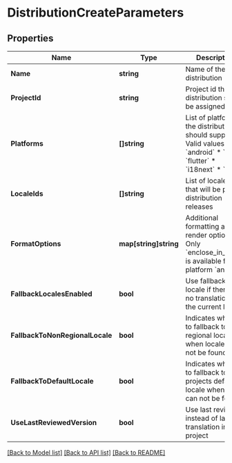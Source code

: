 # DistributionCreateParameters

## Properties

Name | Type | Description | Notes
------------ | ------------- | ------------- | -------------
**Name** | **string** | Name of the distribution | 
**ProjectId** | **string** | Project id the distribution should be assigned to. | 
**Platforms** | **[]string** | List of platforms the distribution should support. Valid values are: * &#x60;android&#x60; * &#x60;ios&#x60; * &#x60;flutter&#x60; * &#x60;i18next&#x60; * &#x60;rails&#x60; | [optional] 
**LocaleIds** | **[]string** | List of locale ids that will be part of distribution releases | [optional] 
**FormatOptions** | **map[string]string** | Additional formatting and render options. Only &#x60;enclose_in_cdata&#x60; is available for platform &#x60;android&#x60;.  | [optional] 
**FallbackLocalesEnabled** | **bool** | Use fallback locale if there is no translation in the current locale. | [optional] 
**FallbackToNonRegionalLocale** | **bool** | Indicates whether to fallback to non regional locale when locale can not be found | [optional] 
**FallbackToDefaultLocale** | **bool** | Indicates whether to fallback to projects default locale when locale can not be found | [optional] 
**UseLastReviewedVersion** | **bool** | Use last reviewed instead of latest translation in a project | [optional] 

[[Back to Model list]](../README.md#documentation-for-models) [[Back to API list]](../README.md#documentation-for-api-endpoints) [[Back to README]](../README.md)


